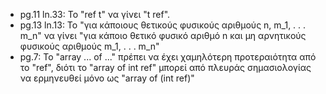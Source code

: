 * pg.11 ln.33:
  Το "ref t" να γίνει "t ref".
* pg.13 ln.13:
  Το "για κάποιους θετικούς φυσικούς αριθμούς n, m_1, . . . m_n" να γίνει "για κάποιο θετικό φυσικό αριθμό n και μη αρνητικούς φυσικούς αριθμούς m_1, . . . m_n"
* pg.7:
  Το "array ... of ..." πρέπει να έχει χαμηλότερη προτεραιότητα από το "ref", διότι το "array of int ref" μπορεί από πλευράς σημασιολογίας να ερμηνευθεί μόνο ως "array of (int ref)"
